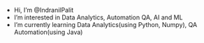 - Hi, I’m @IndranilPalit
- I’m interested in Data Analytics, Automation QA, AI and ML
- I’m currently learning Data Analytics(using Python, Numpy), QA Automation(using Java) 

<!---
IndranilPalit24/IndranilPalit24 is a ✨ special ✨ repository because its `README.md` (this file) appears on your GitHub profile.
You can click the Preview link to take a look at your changes.
--->
